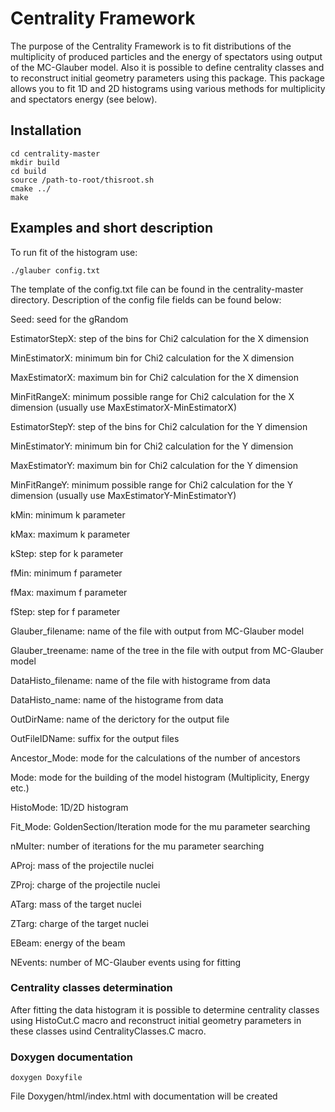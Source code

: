 # Centrality Framework

The purpose of the Centrality Framework is to fit distributions of the multiplicity of produced particles and the energy of spectators using output of the MC-Glauber model.
Also it is possible to define centrality classes and to reconstruct initial geometry parameters using this package.
This package allows you to fit 1D and 2D histograms using various methods for multiplicity and spectators energy (see below).

## Installation

    cd centrality-master
    mkdir build
    cd build
    source /path-to-root/thisroot.sh
    cmake ../
    make


## Examples and short description

To run fit of the histogram use:

    ./glauber config.txt
  
The template of the config.txt file can be found in the centrality-master directory.
Description of the config file fields can be found below:

Seed: seed for the gRandom 

EstimatorStepX: step of the bins for Chi2 calculation for the X dimension

MinEstimatorX: minimum bin for Chi2 calculation for the X dimension

MaxEstimatorX: maximum bin for Chi2 calculation for the X dimension

MinFitRangeX: minimum possible range for Chi2 calculation for the X dimension (usually use MaxEstimatorX-MinEstimatorX)

EstimatorStepY: step of the bins for Chi2 calculation for the Y dimension

MinEstimatorY: minimum bin for Chi2 calculation for the Y dimension

MaxEstimatorY: maximum bin for Chi2 calculation for the Y dimension

MinFitRangeY: minimum possible range for Chi2 calculation for the Y dimension (usually use MaxEstimatorY-MinEstimatorY)

kMin: minimum k parameter

kMax: maximum k parameter

kStep: step for k parameter

fMin: minimum f parameter

fMax: maximum f parameter

fStep: step for f parameter

Glauber_filename: name of the file with output from MC-Glauber model

Glauber_treename: name of the tree in the file with output from MC-Glauber model

DataHisto_filename: name of the file with histograme from data

DataHisto_name: name of the histograme from data

OutDirName: name of the derictory for the output file

OutFileIDName: suffix for the output files

Ancestor_Mode: mode for the calculations of the number of ancestors

Mode: mode for the building of the model histogram (Multiplicity, Energy etc.)

HistoMode: 1D/2D histogram

Fit_Mode: GoldenSection/Iteration mode for the mu parameter searching

nMuIter: number of iterations for the mu parameter searching

AProj: mass of the projectile nuclei

ZProj: charge of the projectile nuclei

ATarg: mass of the target nuclei

ZTarg: charge of the target nuclei

EBeam: energy of the beam

NEvents: number of MC-Glauber events using for fitting

### Centrality classes determination

After fitting the data histogram it is possible to determine centrality classes using HistoCut.C macro and reconstruct initial geometry parameters in these classes usind CentralityClasses.C macro.

### Doxygen documentation

    doxygen Doxyfile

File Doxygen/html/index.html with documentation will be created
